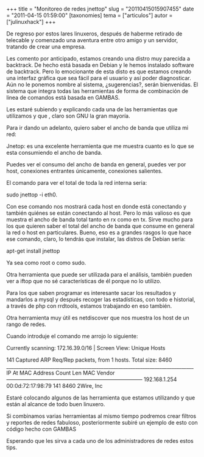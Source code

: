 +++
title = "Monitoreo de redes jnettop"
slug = "20110415015907455"
date = "2011-04-15 01:59:00"
[taxonomies]
tema = ["articulos"]
autor = ["julinuxhack"]
+++

De regreso por estos lares linuxeros, después de haberme retirado de
telecable y comenzado una aventura entre otro amigo y un servidor,
tratando de crear una empresa.

Les comento por anticipado, estamos creando una distro muy parecida a
backtrack. De hecho está basada en Debian y le hemos instalado software
de backtrack. Pero lo emocionante de esta disto es que estamos creando
una interfaz gráfica que sea fácil para el usuario y así poder
diagnosticar. Aún no le ponemos nombre al sistema, ¿sugerencias?, serán
bienvenidas. El sistema que integra todas las herramientas de forma de
combinación de linea de comandos está basada en GAMBAS.

Les estaré subiendo y explicando cada una de las herramientas que
utilizamos y que , claro son GNU la gran mayoría.

Para ir dando un adelanto, quiero saber el ancho de banda que utiliza mi
red:

<!-- more -->
Jnetop: es una excelente herramienta que me muestra cuanto es lo que se
esta consumiendo el ancho de banda.

Puedes ver el consumo del ancho de banda en general, puedes ver por
host, conexiones entrantes únicamente, conexiones salientes.

El comando para ver el total de toda la red interna seria:

sudo jnettop -i eth0.

Con ese comando nos mostrará cada host en donde está conectando y
también quiénes se están conectando al host. Pero lo más valioso es que
muestra el ancho de banda total tanto en rx como en tx. Sirve mucho para
los que quieren saber el total del ancho de banda que consume en general
la red o host en particulares. Bueno, eso es a grandes rasgos lo que
hace ese comando, claro, lo tendrás que instalar, las distros de Debian
sería:

apt-get install jnettop

Ya sea como root o como sudo.

Otra herramienta que puede ser utilizada para el análisis, también
pueden ver a iftop que no sé características de él porque no lo utilizo.

Para los que saben programar es interesante sacar los resultados y
mandarlos a mysql y después recoger las estadísticas, con todo e
historial, a través de php con rrdtools, estamos trabajando en eso
también.

Otra herramienta muy útil es netdiscover que nos muestra los host de un
rango de redes.

Cuando introduje el comando me arrojo lo siguiente:

Currently scanning: 172.16.39.0/16 \| Screen View: Unique Hosts

141 Captured ARP Req/Rep packets, from 1 hosts. Total size: 8460  
\_\_\_\_\_\_\_\_\_\_\_\_\_\_\_\_\_\_\_\_\_\_\_\_\_\_\_\_\_\_\_\_\_\_\_\_\_\_\_\_\_\_\_\_\_\_\_\_\_\_\_\_\_\_\_\_\_\_\_\_\_\_\_\_\_\_\_\_\_\_\_\_\_\_\_\_\_
IP At MAC Address Count Len MAC Vendor  
—————————————————————————– 192.168.1.254 00:0d:72:17:98:79 141 8460
2Wire, Inc

Estaré colocando algunos de las herramienta que estamos utilizando y que
están al alcance de todo buen linuxero.

Si combinamos varias herramientas al mismo tiempo podremos crear filtros
y reportes de redes fabuloso, posteriormente subiré un ejemplo de esto
con código hecho con GAMBAS

Esperando que les sirva a cada uno de los administradores de redes estos
tips.

